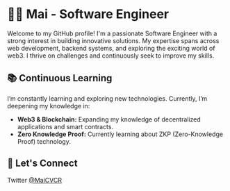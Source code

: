 # 👨‍💻 Mai - Software Engineer
Welcome to my GitHub profile! I'm a passionate Software Engineer with a strong interest in building innovative solutions. My expertise spans across web development, backend systems, and exploring the exciting world of web3. I thrive on challenges and continuously seek to improve my skills.

<!---
## 🚀 Skills
**Languages:** C#, JavaScript, Cairo
**Web Development:** React, Node.js, Next.js, HTML/CSS
**Databases:** SQL, MongoDB, MySQL, PostgreSQL
**Blockchain & Web3:** Solidity, Smart Contracts, Ethereum
**Tools:** Git, Docker
-->

## 📚 Continuous Learning
I’m constantly learning and exploring new technologies. Currently, I’m deepening my knowledge in:

- **Web3 & Blockchain:** Expanding my knowledge of decentralized applications and smart contracts.
- **Zero Knowledge Proof:** Currently learning about ZKP (Zero-Knowledge Proof) technology.

## 🤝 Let's Connect
Twitter [@MaiCVCR](https://x.com/MaiCVCR)

<!--
🤝 Let's Connect
LinkedIn
Twitter

--->
